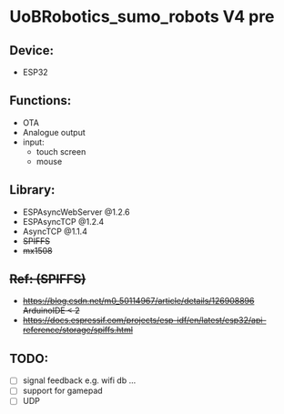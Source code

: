 # UoBRobotics_sumo_robots V4 pre

## Device:
* ESP32

## Functions:
* OTA
* Analogue output
* input:
  * touch screen
  * mouse 

## Library:
* ESPAsyncWebServer @1.2.6
* ESPAsyncTCP @1.2.4
* AsyncTCP @1.1.4
* <del>SPIFFS
* <del>mx1508

## <del>Ref: (SPIFFS)
* <del>https://blog.csdn.net/m0_50114967/article/details/126908896 ArduinoIDE < 2
* <del>https://docs.espressif.com/projects/esp-idf/en/latest/esp32/api-reference/storage/spiffs.html

## TODO:
- [ ] signal feedback e.g. wifi db ...
- [ ] support for gamepad
- [ ] UDP
